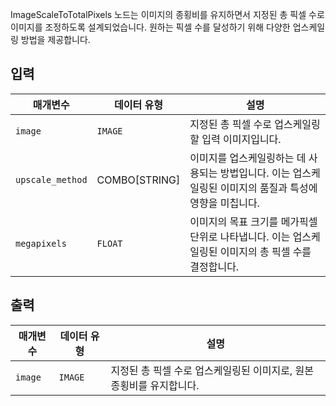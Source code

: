 ImageScaleToTotalPixels 노드는 이미지의 종횡비를 유지하면서 지정된 총 픽셀 수로 이미지를 조정하도록 설계되었습니다. 원하는 픽셀 수를 달성하기 위해 다양한 업스케일링 방법을 제공합니다.

## 입력

| 매개변수         | 데이터 유형   | 설명                                                                                                      |
| ---------------- | ------------- | --------------------------------------------------------------------------------------------------------- |
| `image`          | `IMAGE`       | 지정된 총 픽셀 수로 업스케일링할 입력 이미지입니다.                                                       |
| `upscale_method` | COMBO[STRING] | 이미지를 업스케일링하는 데 사용되는 방법입니다. 이는 업스케일링된 이미지의 품질과 특성에 영향을 미칩니다. |
| `megapixels`     | `FLOAT`       | 이미지의 목표 크기를 메가픽셀 단위로 나타냅니다. 이는 업스케일링된 이미지의 총 픽셀 수를 결정합니다.      |

## 출력

| 매개변수 | 데이터 유형 | 설명                                                                 |
| -------- | ----------- | -------------------------------------------------------------------- |
| `image`  | `IMAGE`     | 지정된 총 픽셀 수로 업스케일링된 이미지로, 원본 종횡비를 유지합니다. |
